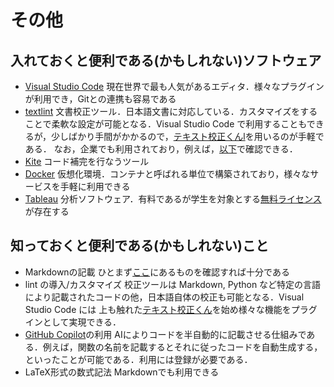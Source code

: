 # その他

## 入れておくと便利である(かもしれない)ソフトウェア

- [Visual Studio Code](https://azure.microsoft.com/ja-jp/products/visual-studio-code/)
現在世界で最も人気があるエディタ．様々なプラグインが利用でき，Gitとの連携も容易である
- [textlint](https://textlint.github.io/)
文書校正ツール．日本語文書に対応している．カスタマイズをすることで柔軟な設定が可能となる．Visual Studio Code で利用することもできるが，少しばかり手間がかかるので，[テキスト校正くんl](https://marketplace.visualstudio.com/items?itemName=ICS.japanese-proofreading)を用いるのが手軽である．
なお，企業でも利用されており，例えば，[以下](https://zenn.dev/kgsi/articles/a88273d293abe07c5acb)で確認できる．
- [Kite](https://www.kite.com/)
コード補完を行なうツール
- [Docker](https://www.docker.com/)
仮想化環境．コンテナと呼ばれる単位で構築されており，様々なサービスを手軽に利用できる
- [Tableau](https://www.tableau.com/)
分析ソフトウェア．有料であるが学生を対象とする[無料ライセンス](https://www.tableau.com/academic/students)が存在する

## 知っておくと便利である(かもしれない)こと

- Markdownの記載
ひとまず[ここ](https://www.markdown.jp/syntax/)にあるものを確認すれば十分である
- lint の導入/カスタマイズ
校正ツールは Markdown, Python など特定の言語により記載されたコードの他，日本語自体の校正も可能となる．Visual Studio Code には
上も触れた[テキスト校正くん](https://marketplace.visualstudio.com/items?itemName=ICS.japanese-proofreading)を始め様々な機能をプラグインとして実現できる．
- [GitHub Copilot](https://copilot.github.com)の利用
AIによりコードを半自動的に記載させる仕組みである．例えば，関数の名前を記載するとそれに従ったコードを自動生成する，といったことが可能である．利用には登録が必要である．
- LaTeX形式の数式記法
Markdownでも利用できる

